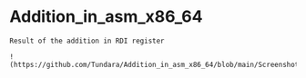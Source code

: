 # Addition_in_asm_x86_64

```
Result of the addition in RDI register

!(https://github.com/Tundara/Addition_in_asm_x86_64/blob/main/Screenshot_26.png)
```
